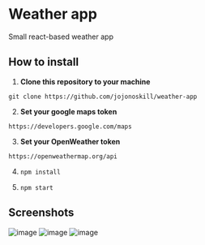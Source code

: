 # Weather app
Small react-based weather app
## How to install
1. **Clone this repository to your machine** 

`git clone https://github.com/jojonoskill/weather-app`

2. **Set your google maps token** 

`https://developers.google.com/maps`

3. **Set your OpenWeather token**

`https://openweathermap.org/api`

4. `npm install`

5. `npm start`

## Screenshots 

![image](https://github.com/jojonoskill/weather-app/assets/87534952/f0f3be35-1466-4720-bd37-9460dc22bd1d)
![image](https://github.com/jojonoskill/weather-app/assets/87534952/6f122abe-23f3-43cb-9fbb-7dce1ce4e253)
![image](https://github.com/jojonoskill/weather-app/assets/87534952/e80032ab-044e-406b-a62d-35e66749b718)
